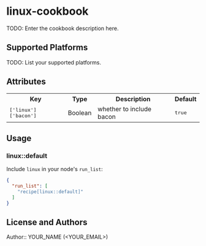# linux-cookbook

TODO: Enter the cookbook description here.

## Supported Platforms

TODO: List your supported platforms.

## Attributes

<table>
  <tr>
    <th>Key</th>
    <th>Type</th>
    <th>Description</th>
    <th>Default</th>
  </tr>
  <tr>
    <td><tt>['linux']['bacon']</tt></td>
    <td>Boolean</td>
    <td>whether to include bacon</td>
    <td><tt>true</tt></td>
  </tr>
</table>

## Usage

### linux::default

Include `linux` in your node's `run_list`:

```json
{
  "run_list": [
    "recipe[linux::default]"
  ]
}
```

## License and Authors

Author:: YOUR_NAME (<YOUR_EMAIL>)
